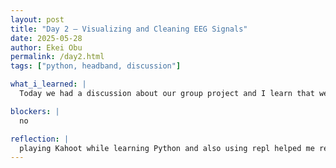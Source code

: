 ```yaml
---
layout: post
title: "Day 2 – Visualizing and Cleaning EEG Signals"
date: 2025-05-28
author: Ekei Obu 
permalink: /day2.html
tags: ["python, headband, discussion"]

what_i_learned: |
  Today we had a discussion about our group project and I learn that we will be using and analyzing data to come up with ways cardiovascular disease could be detected early using AI. We also dive into Python 101 today. I learned about the 3 data types used in Python, which are strings, integers, and floats. Integers and floats are under the umbrella for numbers, integers has no decimals while floats does.

blockers: |
  no

reflection: |
  playing Kahoot while learning Python and also using repl helped me retain the information.
---
```

